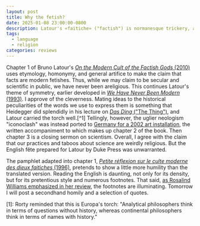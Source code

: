```yaml
---
layout: post
title: Why the fetish?
date: 2025-01-08 23:00:00-0800
description: Latour's «faitiche» ("factish") is normanesque trickery, and his "iconoclash" is an artsy rehash of Sombart's creative destruction.
tags:
  - language
  - religion
categories: reviews
---
```

Chapter 1 of Bruno Latour's [*On the Modern Cult of the Factish Gods* (2010)](https://www.dukeupress.edu/On-the-Modern-Cult-of-the-Factish-Gods) uses etymology, homonymy, and general artifice to make the claim that facts are modern fetishes. Thus, while we may claim to be secular and scientific in public, we have never been areligious. This continues Latour's theme of symmetry, earlier developed in [*We Have Never Been Modern* (1993)](https://en.wikipedia.org/wiki/We_Have_Never_Been_Modern). I approve of the cleverness. Mating ideas to the historical peculiarities of the words we use to express them is something that Heidegger did splendidly in his lecture on [*Das Ding* ("The Thing")](https://monoskop.org/images/1/1d/Heidegger_Martin_1950_2000_Das_Ding.pdf), and Latour carried the torch well.[^1] Tellingly, however, the uglier neologism "iconoclash" was instead ported to [Germany for a 2002 art installation](https://zkm.de/de/ausstellung/2002/05/iconoclash), the written accompaniment to which makes up chapter 2 of the book. Then chapter 3 is a closing sermon on scientism. Overall, I agree with the claim that our practices and taboos about science are weirdly religious. But the English fête prepared for Latour by Duke Press was unwarranted.

The pamphlet adapted into chapter 1, [*Petite réflexion sur le culte moderne des dieux faitiches* (1996)](https://fr.wikipedia.org/wiki/Petite_r%C3%A9flexion_sur_le_culte_moderne_des_dieux_faitiches), pretends to show a little more humility than the translated version. Reading the English is daunting, not only for its density, but for its pretentious style and numerous footnotes. That said, [as Rosalind Williams emphasized in her review](https://dspace.mit.edu/bitstream/handle/1721.1/116668/669026.pdf?sequence=1), the footnotes are illuminating. Tomorrow I will post a secondhand homily and a selection of quotes.

[1]: Rorty reminded that this is Europa's torch: "Analytical philosophers think in terms of questions without history, whereas continental philosophers think in terms of names with history."